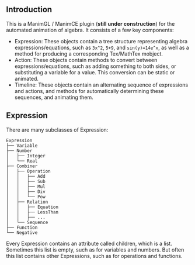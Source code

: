 ## Introduction

This is a ManimGL / ManimCE plugin (**still under construction**) for the automated animation of algebra. It consists of a few key components: 
- Expression: These objects contain a tree structure representing algebra expressions/equations, such as `3x^2`, `5+9`, and `sin(y)=14e^x`, as well as a method for producing a corresponding Tex/MathTex mobject.
- Action: These objects contain methods to convert between expressions/equations, such as adding something to both sides, or substituting a variable for a value. This conversion can be static or animated.
- Timeline: These objects contain an alternating sequence of expressions and actions, and methods for automatically determining these sequences, and animating them.


## Expression

There are many subclasses of Expression:
```
Expression
├── Variable
├── Number
│   ├── Integer
│   └── Real
├── Combiner
│   ├── Operation
│   │   ├── Add
│   │   ├── Sub
│   │   ├── Mul
│   │   ├── Div
│   │   └── Pow
│   ├── Relation
│   │   ├── Equation
│   │   ├── LessThan
│   │   ├── ...
│   └── Sequence
├── Function
└── Negative
```
Every Expression contains an attribute called children, which is a list. Sometimes this list is empty, such as for variables and numbers. But often this list contains other Expressions, such as for operations and functions.












